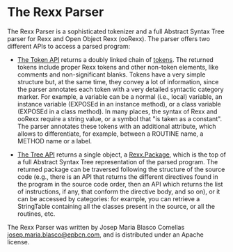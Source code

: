# The Rexx Parser

The Rexx Parser is a sophisticated tokenizer and a full Abstract Syntax Tree parser 
for Rexx and Open Object Rexx (ooRexx). The parser offers two different APIs to access a parsed program:

* [The Token API](TokenAPI.md) returns a doubly linked chain of [tokens](Token.md).
  The returned tokens include proper Rexx tokens and other non-token elements, like comments
  and non-significant blanks. Tokens have a very simple structure but, at the same time,
  they convey a lot of information, since the parser annotates each token with a very
  detailed syntactic category marker. For example, a variable can be a normal (i.e.,
  local) variable, an instance variable (EXPOSEd in an instance method), or a class
  variable (EXPOSEd in a class method). In many places, the syntax of Rexx and ooRexx
  require a string value, or a symbol that "is taken as a constant". The parser
  annotates these tokens with an additional attribute, which allows to differentiate,
  for example, between a ROUTINE name, a METHOD name or a label.

* [The Tree API](TreeAPI.md) returns a single object, a [Rexx.Package](classes/Rexx.Package.md),
  which is the top of a full Abstract Syntax Tree representation of the parsed program.
  The returned package can be traversed following the structure of the source code (e.g.,
  there is an API that returns the different directives found in the program in the
  source code order, then an API which returns the list of instructions, if any, that
  conform the directive body, and so on), or it can be accessed by categories: for example,
  you can retrieve a StringTable containing all the classes present in the source,
  or all the routines, etc.

The Rexx Parser was written by Josep Maria Blasco Comellas <josep.maria.blasco@epbcn.com>,
and is distributed under an Apache license.
